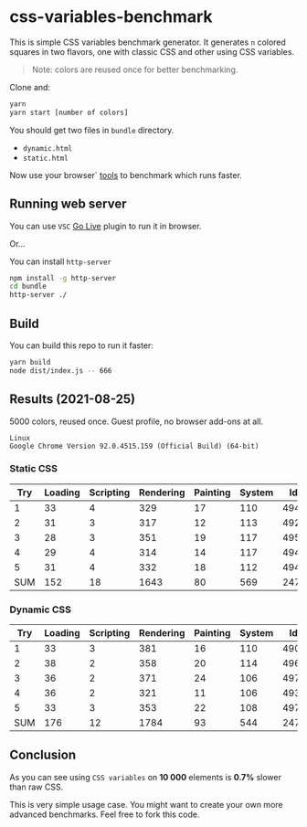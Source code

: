 # css-variables-benchmark

This is simple CSS variables benchmark generator. It generates `n` colored squares in two flavors, one with classic CSS and other using CSS variables. 

> Note: colors are reused once for better benchmarking.

Clone and:

```bash
yarn 
yarn start [number of colors]
```

You should get two files in `bundle` directory.

* `dynamic.html`
* `static.html`

Now use your browser` [tools](https://developer.chrome.com/docs/devtools/evaluate-performance/) to benchmark which runs faster.

## Running web server

You can use `VSC` [Go Live](https://marketplace.visualstudio.com/items?itemName=ritwickdey.LiveServer) plugin to run it in browser.

Or...

You can install `http-server`

```bash
npm install -g http-server
cd bundle
http-server ./
```

## Build

You can build this repo to run it faster:

```bash
yarn build
node dist/index.js -- 666
```

## Results (2021-08-25)

5000 colors, reused once. Guest profile, no browser add-ons at all. 

```
Linux 
Google Chrome Version 92.0.4515.159 (Official Build) (64-bit)
```

### Static CSS

| Try | Loading | Scripting | Rendering | Painting | System | Idle  | Total |
| --- | ------- | --------- | --------- | -------- | ------ | ----- | ----- |
| 1   | 33      | 4         | 329       | 17       | 110    | 4948  | 5441  |
| 2   | 31      | 3         | 317       | 12       | 113    | 4928  | 5404  |
| 3   | 28      | 3         | 351       | 19       | 117    | 4950  | 5468  |
| 4   | 29      | 4         | 314       | 14       | 117    | 4943  | 5421  |
| 5   | 31      | 4         | 332       | 18       | 112    | 4944  | 5441  |
| SUM | 152     | 18        | 1643      | 80       | 569    | 24713 | 27175 |

### Dynamic CSS

| Try | Loading | Scripting | Rendering | Painting | System | Idle  | Total |
| --- | ------- | --------- | --------- | -------- | ------ | ----- | ----- |
| 1   | 33      | 3         | 381       | 16       | 110    | 4906  | 5449  |
| 2   | 38      | 2         | 358       | 20       | 114    | 4962  | 5494  |
| 3   | 36      | 2         | 371       | 24       | 106    | 4978  | 5517  |
| 4   | 36      | 2         | 321       | 11       | 106    | 4934  | 5410  |
| 5   | 33      | 3         | 353       | 22       | 108    | 4977  | 5496  |
| SUM | 176     | 12        | 1784      | 93       | 544    | 24757 | 27366 |


## Conclusion

As you can see using `CSS variables` on **10 000** elements is **0.7%** slower than raw CSS.

This is very simple usage case. You might want to create your own more advanced benchmarks. Feel free to fork this code.

